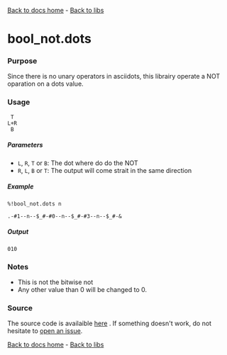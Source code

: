 [Back to docs home](../index.md) - [Back to libs](index.md#simple-operations-on-dots)

# bool_not.dots

### Purpose
Since there is no unary operators in asciidots, this librairy operate a NOT oparation on a dots value. 

### Usage
    
     T
    L+R
     B

##### Parameters
- `L`, `R`, `T` or `B`: The dot where do do the NOT 
- `R`, `L`, `B` or `T`: The output will come strait in the same direction

##### Example

    %!bool_not.dots n

    .-#1--n--$_#-#0--n--$_#-#3--n--$_#-&

##### Output

    010

### Notes
- This is not the bitwise not
- Any other value than 0 will be changed to 0.

### Source 
The source code is availaible [here](https://github.com/ddorn/asciidots/blob/master/libs/bool_not.dots)
. If something doesn't work, do not hesitate to [open an issue](https://github.com/ddorn/asciidots/issues/new?title=Bug%20in%20bool_not%20librairy:%20).

[Back to docs home](../index.md) - [Back to libs](index.md#simple-operations-on-dots)
